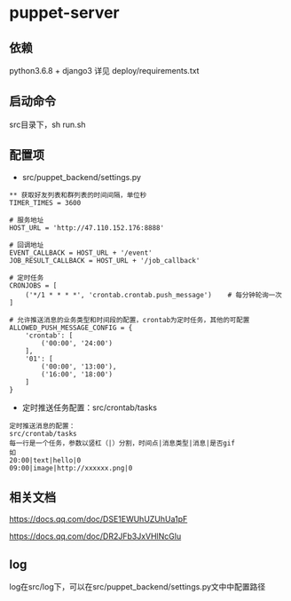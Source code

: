 # puppet-server

## 依赖
python3.6.8 + django3 详见 deploy/requirements.txt

## 启动命令
src目录下，sh run.sh

## 配置项

* src/puppet_backend/settings.py

```
** 获取好友列表和群列表的时间间隔，单位秒
TIMER_TIMES = 3600

# 服务地址
HOST_URL = 'http://47.110.152.176:8888'

# 回调地址
EVENT_CALLBACK = HOST_URL + '/event'
JOB_RESULT_CALLBACK = HOST_URL + '/job_callback'

# 定时任务
CRONJOBS = [
    ('*/1 * * * *', 'crontab.crontab.push_message')    # 每分钟轮询一次
]

# 允许推送消息的业务类型和时间段的配置，crontab为定时任务，其他的可配置
ALLOWED_PUSH_MESSAGE_CONFIG = {
    'crontab': [
        ('00:00', '24:00')
    ],
    '01': [
        ('00:00', '13:00'),
        ('16:00', '18:00')
    ]
}
```

* 定时推送任务配置：src/crontab/tasks

```
定时推送消息的配置：
src/crontab/tasks
每一行是一个任务，参数以竖杠（|）分割，时间点|消息类型|消息|是否gif
如
20:00|text|hello|0
09:00|image|http://xxxxxx.png|0

```

## 相关文档
https://docs.qq.com/doc/DSE1EWUhUZUhUa1pF

https://docs.qq.com/doc/DR2JFb3JxVHlNcGlu

## log
log在src/log下，可以在src/puppet_backend/settings.py文中中配置路径
